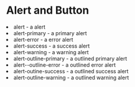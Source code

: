 # Alert and Button
<li>alert - a alert</li>
<li>alert-primary - a primary alert</li>
<li>alert-error - a error alert</li>
<li>alert-success - a success alert</li>
<li>alert-warning - a warning alert</li>
<li>alert-outline-primary - a outlined primary alert</li>
<li>alert--outline-error - a outlined error alert</li>
<li>alert-outine-success - a outlined success alert</li>
<li>alert-outline-warning - a outlined warning alert</li>

